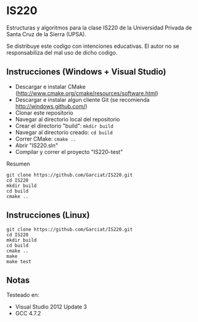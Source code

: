 IS220
=====

Estructuras y algoritmos para la clase IS220 de la Universidad Privada de Santa Cruz de la Sierra (UPSA).

Se distribuye este codigo con intenciones educativas. El autor no se responsabiliza del mal uso de dicho codigo.

Instrucciones (Windows + Visual Studio)
--

  * Descargar e instalar CMake (http://www.cmake.org/cmake/resources/software.html)
  * Descargar e instalar algun cliente Git (se recomienda http://windows.github.com/)
  * Clonar este repositorio
  * Navegar al directorio local del repositorio
  * Crear el directorio "build": `mkdir build`
  * Navegar al directorio creado: `cd build`
  * Correr CMake: `cmake ..`
  * Abrir "IS220.sln"
  * Compilar y correr el proyecto "IS220-test"

Resumen

	git clone https://github.com/Garciat/IS220.git
	cd IS220
	mkdir build
	cd build
	cmake ..

Instrucciones (Linux)
--

	git clone https://github.com/Garciat/IS220.git
	cd IS220
	mkdir build
	cd build
	cmake ..
	make
	make test

Notas
--

Testeado en:

  * Visual Studio 2012 Update 3
  * GCC 4.7.2
